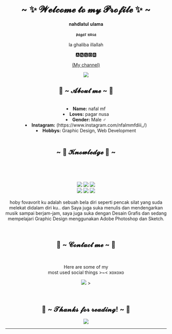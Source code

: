 <body>
  <center>
<h1 align="center">~ ✨ 𝓦𝓮𝓵𝓬𝓸𝓶𝓮 𝓽𝓸 𝓶𝔂 𝓟𝓻𝓸𝓯𝓲𝓵𝓮 ✨ ~</h1>
<div align="center">
  <p>𝐧𝐚𝐡𝐝𝐥𝐚𝐭𝐮𝐥 𝐮𝐥𝐚𝐦𝐚</p>
  <p>𝖕𝖆𝖌𝖆𝖗 𝖓𝖚𝖘𝖆 </p>
  <p>la ghaliba illallah</p>
  <p>🅰🅽🆂🅾🆁</p>
  
<p><a href="https://www.youtube.com/channel/UCtKkLfuet8XOJxU32Eyxldg">  (My channel)</a><p>
  
</div>
    <div align="center">
<img src="https://id.pinterest.com/pin/1092334084593692598/">
      </div>
<div>
<h2 align="center"> 🦊 ~ 𝓐𝓫𝓸𝓾𝓽 𝓶𝓮 ~ 🦊 </h2>
<br>
<li>
 <b>Name:</b> nafal mf</li>
<li>
<b>Loves:</b> pagar nusa
</li>
<li>
<b>Gender:</b> Male ♂️
</li>
<li>
<b>Instagram:</b> (https://www.instagram.com/nfalmmfdiii_/)
</li>
<li>
<b>Hobbys:</b> Graphic Design, Web Development
</li>
<br>
</div>
<div>
<h2 align="center">~ 📇 𝓚𝓷𝓸𝔀𝓵𝓮𝓭𝓰𝓮 📇 ~</h2>
 <br>
<p>
</div>
<div>
  <br>
<p align="center"><img src="https://img.shields.io/badge/python-3670A0?style=for-the-badge&logo=python&logoColor=ffdd54"/> <img src="https://img.shields.io/badge/html5%20-%23E34F26.svg?&style=for-the-badge&logo=html5&logoColor=white"/> <img src="https://img.shields.io/badge/css3%20-%231572B6.svg?&style=for-the-badge&logo=css3&logoColor=white"/><br>
 <img src="https://img.shields.io/badge/php-%23777BB4.svg?style=for-the-badge&logo=php&logoColor=white"/> <img src="https://img.shields.io/badge/javascript%20-%23323330.svg?&style=for-the-badge&logo=javascript&logoColor=%23F7DF1E"/> <img src="https://img.shields.io/badge/node.js-6DA55F?style=for-the-badge&logo=node.js&logoColor=white"/> <br><br>
hoby fovavorit ku adalah sebuah bela diri seperti pencak silat yang suda melekat didalam diri ku.. dan Saya juga suka menulis dan mendengarkan musik sampai berjam-jam, saya juga suka dengan Desain Grafis dan sedang mempelajari Graphic Design menggunakan Adobe Photoshop dan Sketch.
</p>
<br>
<h2 align="center"> 📝 ~ 𝓒𝓸𝓷𝓽𝓪𝓬𝓽 𝓶𝓮 ~ 📝</h2>
<br>
<p align="center">Here are some of my <br>
  most used social things >~< xoxoxo</p>
<p align="center"><a href="https://www.instagram.com/radenmas_2002/" target="_blank"><img src="https://img.shields.io/badge/Instagram-%23E4405F.svg?style=for-the-badge&logo=Instagram&logoColor=white"/></a>
  ></a></p>
</div>
<br>
<div>
<h2 align="center">💖 ~ 𝓣𝓱𝓪𝓷𝓴𝓼 𝓯𝓸𝓻 𝓻𝓮𝓪𝓭𝓲𝓷𝓰! ~ 💖</h2>
<div align="center">
<img src="https://user-images.githubusercontent.com/91085882/222731693-24383140-7623-4e7a-a528-6621380b7be8.gif">
</div>
<hr>
</div>
</div>
    </center>
</body>
